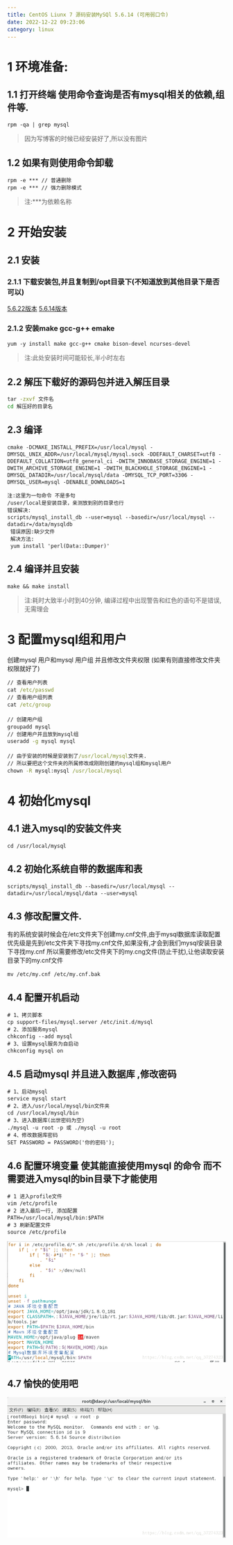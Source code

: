 ```yaml
---
title: CentOS Liunx 7 源码安装MySQl 5.6.14 (可用弱口令)
date: 2022-12-22 09:23:06
category: linux
---
```


# 1 环境准备:
## 1.1 打开终端 使用命令查询是否有mysql相关的依赖,组件等.

```shell
rpm -qa | grep mysql
```
> 因为写博客的时候已经安装好了,所以没有图片

## 1.2 如果有则使用命令卸载

```shell
rpm -e *** // 普通删除
rpm -e *** // 强力删除模式
```

> 注:***为依赖名称

# 2 开始安装

##  2.1 安装

### 2.1.1 下载安装包,并且复制到/opt目录下(不知道放到其他目录下是否可以)
   [5.6.22版本](http://dev.mysql.com/get/Downloads/MySQL-5.6/mysql-5.6.22.tar.gz/from/http://cdn.mysql.com/)
   [5.6.14版本](http://dev.mysql.com/get/Downloads/MySQL-5.6/mysql-5.6.14.tar.gz/from/http://cdn.mysql.com/)

### 2.1.2 安装make gcc-g++ emake

```shell
yum -y install make gcc-g++ cmake bison-devel ncurses-devel
```
> 注:此处安装时间可能较长,半小时左右

## 2.2 解压下载好的源码包并进入解压目录

```cmd
tar -zxvf 文件名
cd 解压好的目录名
```
## 2.3 编译

```shell
cmake -DCMAKE_INSTALL_PREFIX=/usr/local/mysql -DMYSQL_UNIX_ADDR=/usr/local/mysql/mysql.sock -DDEFAULT_CHARSET=utf8 -DDEFAULT_COLLATION=utf8_general_ci -DWITH_INNOBASE_STORAGE_ENGINE=1 -DWITH_ARCHIVE_STORAGE_ENGINE=1 -DWITH_BLACKHOLE_STORAGE_ENGINE=1 -DMYSQL_DATADIR=/usr/local/mysql/data -DMYSQL_TCP_PORT=3306 -DMYSQL_USER=mysql -DENABLE_DOWNLOADS=1
```

```text
注:这里为一句命令 不是多句
/user/local是安装目录，亲测放到别的目录也行
错误解决:
scripts/mysql_install_db --user=mysql --basedir=/usr/local/mysql --datadir=/data/mysqldb
 错误原因:缺少文件
 解决方法:
 yum install 'perl(Data::Dumper)'
```

## 2.4 编译并且安装

```shell
make && make install
```
> 注:耗时大致半小时到40分钟, 编译过程中出现警告和红色的语句不是错误,无需理会

# 3 配置mysql组和用户

创建mysql 用户和mysql 用户组 并且修改文件夹权限 (如果有则直接修改文件夹权限就好了)

```cmd
// 查看用户列表
cat /etc/passwd
// 查看用户组列表
cat /etc/group

// 创建用户组
groupadd mysql
// 创建用户并且放到mysql组
useradd -g mysql mysql

// 由于安装的时候是安装到了/usr/local/mysql文件夹. 
// 所以要把这个文件夹的所属修改成刚刚创建的mysql组和mysql用户
chown -R mysql:mysql /usr/local/mysql
```

# 4 初始化mysql

## 4.1 进入mysql的安装文件夹

```shell
cd /usr/local/mysql
```

## 4.2 初始化系统自带的数据库和表

```shell
scripts/mysql_install_db --basedir=/usr/local/mysql --datadir=/usr/local/mysql/data --user=mysql
```

## 4.3 修改配置文件.
   有的系统安装时候会在/etc文件夹下创建my.cnf文件,由于mysql数据库读取配置优先级是先到/etc文件夹下寻找my.cnf文件,如果没有,才会到我们mysql安装目录下寻找my.cnf 所以需要修改/etc文件夹下的my.cng文件(防止干扰),让他读取安装目录下的my.cnf文件

```shell
mv /etc/my.cnf /etc/my.cnf.bak
```

## 4.4 配置开机启动

```shell
# 1、拷贝脚本
cp support-files/mysql.server /etc/init.d/mysql
# 2、添加服务mysql
chkconfig --add mysql
# 3、设置mysql服务为自启动
chkconfig mysql on
```
## 4.5 启动mysql 并且进入数据库 ,修改密码

```shell
# 1、启动mysql
service mysql start
# 2、进入/usr/local/mysql/bin文件夹
cd /usr/local/mysql/bin
# 3、进入数据库(出世密码为空)
./mysql -u root -p 或 ./mysql -u root
# 4、修改数据库密码
SET PASSWORD = PASSWORD('你的密码');
```
## 4.6 配置环境变量 使其能直接使用mysql 的命令 而不需要进入mysql的bin目录下才能使用

``` shell
# 1 进入profile文件
vim /etc/profile
# 2 进入最后一行, 添加配置
PATH=/usr/local/mysql/bin:$PATH
# 3 刷新配置文件
source /etc/profile
```
![这里写图片描述](/images/blog/linux/b-6-1.png)

## 4.7 愉快的使用吧

![这里写图片描述](/images/blog/linux/b-6-2.png)

 

